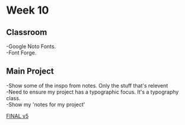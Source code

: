# Week 10

## Classroom
-Google Noto Fonts.  
-Font Forge.  

## Main Project
-Show some of the inspo from notes. Only the stuff that's relevent    
-Need to ensure my project has a typographic focus. It's a typography class.   
-Show my 'notes for my project'

[FINAL v5](https://hamishpayne.github.io/CODE-WORDS/Classroom/Week-10/FINAL_v5)  
